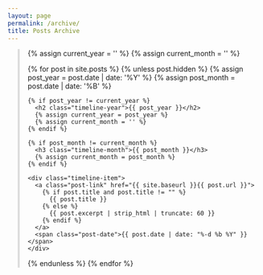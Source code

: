 ```yaml
---
layout: page
permalink: /archive/
title: Posts Archive
---
```


<style>
  /* Timeline container */
  #timeline {
    position: relative;
    max-width: 700px;
    margin: 0 auto;
    padding-left: 40px;
  }

  /* The vertical timeline line */
  #timeline::before {
    content: '';
    position: absolute;
    left: 20px;
    top: 0;
    bottom: 0;
    width: 4px;
    background-color: #ddd;
  }

  /* Timeline item */
  .timeline-item {
    position: relative;
    margin-bottom: 30px;
    padding-left: 30px;
  }

  /* Circle marker */
  .timeline-item::before {
    content: '';
    position: absolute;
    left: 8px;
    top: 5px;
    width: 16px;
    height: 16px;
    background-color: #4CAF50;
    border-radius: 50%;
    border: 3px solid white;
  }

  /* Year heading */
  .timeline-year {
    margin-top: 40px;
    font-size: 1.5em;
    font-weight: bold;
    border-bottom: 2px solid #4CAF50;
    padding-bottom: 5px;
  }

  /* Month heading */
  .timeline-month {
    font-size: 1.2em;
    font-weight: 600;
    color: #555;
    margin-top: 10px;
    margin-bottom: 8px;
  }

  /* Post link */
  .post-link {
    font-weight: bold;
    color: #2c3e50;
    text-decoration: none;
  }
  .post-link:hover {
    text-decoration: underline;
  }

  /* Post date */
  .post-date {
    font-size: 0.85em;
    color: #888;
    margin-left: 5px;
  }
</style>

<div id="timeline">
  {% assign current_year = '' %}
  {% assign current_month = '' %}

  {% for post in site.posts %}
  {% unless post.hidden %}
    {% assign post_year = post.date | date: '%Y' %}
    {% assign post_month = post.date | date: '%B' %}

    {% if post_year != current_year %}
      <h2 class="timeline-year">{{ post_year }}</h2>
      {% assign current_year = post_year %}
      {% assign current_month = '' %}
    {% endif %}

    {% if post_month != current_month %}
      <h3 class="timeline-month">{{ post_month }}</h3>
      {% assign current_month = post_month %}
    {% endif %}

    <div class="timeline-item">
      <a class="post-link" href="{{ site.baseurl }}{{ post.url }}">
        {% if post.title and post.title != "" %}
          {{ post.title }}
        {% else %}
          {{ post.excerpt | strip_html | truncate: 60 }}
        {% endif %}
      </a>
      <span class="post-date">{{ post.date | date: "%-d %b %Y" }}</span>
    </div>
  {% endunless %}
  {% endfor %}
</div>
